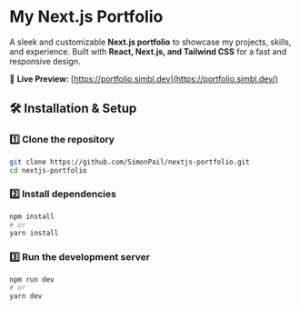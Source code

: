 # My Next.js Portfolio

A sleek and customizable **Next.js portfolio** to showcase my projects, skills, and experience. Built with **React, Next.js, and Tailwind CSS** for a fast and responsive design.  

🚀 **Live Preview:** [https://portfolio.simbl.dev](https://portfolio.simbl.dev/)

## 🛠 Installation & Setup


### 1️⃣ Clone the repository  
```sh
git clone https://github.com/SimonPail/nextjs-portfolio.git
cd nextjs-portfolio
```

### 2️⃣ Install dependencies
```sh
npm install
# or
yarn install
```

### 3️⃣ Run the development server
```sh
npm run dev
# or
yarn dev
```
